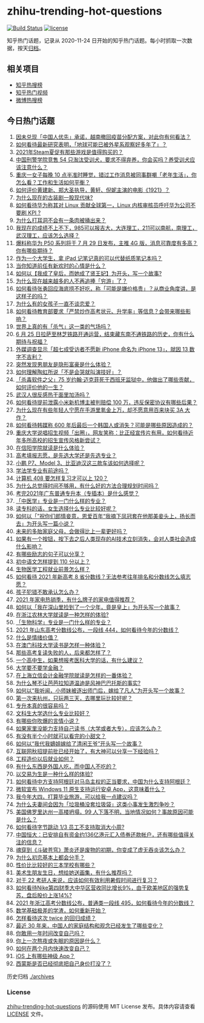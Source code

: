 # zhihu-trending-hot-questions

[![Build Status](https://github.com/justjavac/zhihu-trending-hot-questions/workflows/ci/badge.svg?branch=master)](https://github.com/justjavac/zhihu-trending-hot-questions/actions)
[![license](https://img.shields.io/github/license/justjavac/zhihu-trending-hot-questions)](https://github.com/justjavac/zhihu-trending-hot-questions/blob/master/LICENSE)

知乎热门话题，记录从 2020-11-24 日开始的知乎热门话题。每小时抓取一次数据，按天[归档](./archives)。

## 相关项目

- [知乎热搜榜](https://github.com/justjavac/zhihu-trending-top-search)
- [知乎热门视频](https://github.com/justjavac/zhihu-trending-hot-video)
- [微博热搜榜](https://github.com/justjavac/weibo-trending-hot-search)

## 今日热门话题

<!-- BEGIN -->
<!-- 最后更新时间 Sat Jun 26 2021 08:11:35 GMT+0800 (China Standard Time) -->

1. [因未兑现「中国人优先」承诺，越南撤回疫苗分配方案，对此你有何看法？](https://www.zhihu.com/question/467422127)
2. [如何看待最新研究表明，「地球可能已被外星系观察好多年了」？](https://www.zhihu.com/question/467357820)
3. [2021年Steam夏促有那些游戏是值得购买的？](https://www.zhihu.com/question/448735697)
4. [中国刑警学院竞售 54
   只淘汰受训犬，要求不得弃养，你会买吗？养受训犬应该注意什么？](https://www.zhihu.com/question/467076616)
5. [重庆一女子每晚 10
   点半准时睡觉，错过工作消息被同事群嘲「老年生活」，你怎么看？工作和生活如何平衡？](https://www.zhihu.com/question/467374229)
6. [如何评价黄建新、郑大圣执导，黄轩、倪妮主演的电影《1921》？](https://www.zhihu.com/question/461704613)
7. [为什么现在的古装剧一股现代味?](https://www.zhihu.com/question/459603184)
8. [如何看待华为称其对 Linux 贡献全球第一，Linux 内核审核员呼吁华为公司不要刷 KPI
   ?](https://www.zhihu.com/question/466395247)
9. [为什么打耳洞不会有一条肉被捅出来？](https://www.zhihu.com/question/304771389)
10. [我现在的成绩不上不下，985可以报吉大，大连理工，211可以南航，南理工，武汉理工，应该怎么选择？](https://www.zhihu.com/question/408865252)
11. [爆料称华为 P50 系列将于 7 月 29 日发布，主推 4G
    版，消息可靠度有多高？你有哪些期待？](https://www.zhihu.com/question/466619748)
12. [作为一个大学生，拿 iPad 记笔记真的可以代替纸质笔记本吗？](https://www.zhihu.com/question/304770209)
13. [当你知道前任有新欢时的心情是什么？](https://www.zhihu.com/question/384997404)
14. [如何以【我成了皇后，而她成了贤王妃】为开头，写一个故事?](https://www.zhihu.com/question/449094157)
15. [为什么现在越来越多的人不再追捧「穷游」了？](https://www.zhihu.com/question/464479994)
16. [如何看待张勇回应海底捞不好吃，称「可能是嫌价格贵」？从商业角度讲，是这样子的吗？](https://www.zhihu.com/question/467212754)
17. [为什么有的女孩子一直不谈恋爱？](https://www.zhihu.com/question/462067413)
18. [如何看待教育部要求「严禁炒作高考状元、升学率」等信息？会带来哪些影响？](https://www.zhihu.com/question/466739033)
19. [世界上真的有「杀气」这一类的气场吗？](https://www.zhihu.com/question/30889739)
20. [6 月 25
    日拉萨至林芝铁路开通运营，结束藏东南不通铁路的历史，你有什么期待与祝福？](https://www.zhihu.com/question/467355627)
21. [外媒调查显示「超七成受访者不愿新 iPhone 命名为 iPhone 13」，就因 13
    数字不吉利？](https://www.zhihu.com/question/466783287)
22. [突然发现男朋友是隐形富豪是什么体验？](https://www.zhihu.com/question/271344191)
23. [如何理解陶虹所说「不是会哭就叫演技好」？](https://www.zhihu.com/question/466270106)
24. [「杀毒软件之父」75
    岁约翰·迈克菲死于西班牙监狱中，他做出了哪些贡献，如何评价他的一生？](https://www.zhihu.com/question/466970484)
25. [武汉人很反感热干面里加汤吗？](https://www.zhihu.com/question/327570954)
26. [如何看待提前泄露小米新机博主被判赔偿 100
    万，违反保密协议有哪些后果？](https://www.zhihu.com/question/467194586)
27. [为什么现在有些年轻人宁愿在手游里氪金上万，却不愿意用百来块买 3A
    大作？](https://www.zhihu.com/question/466910345)
28. [如何看待韩媒称 600
    年后最后一个韩国人或消失？可能是哪些原因造成的？](https://www.zhihu.com/question/466322719)
29. [重庆大学说唱招生视频「出圈」，网友笑称：比正经宣传片有用，如何看待近年多所高校的招生宣传风格新尝试？](https://www.zhihu.com/question/467010930)
30. [在信阳学院就读是什么体验？](https://www.zhihu.com/question/401648957)
31. [高考填报志愿，是先选大学还是先选专业？](https://www.zhihu.com/question/448959184)
32. [小鹏 P7、Model 3、比亚迪汉这三款车该如何选择呢？](https://www.zhihu.com/question/398543524)
33. [学法学专业有前途吗？](https://www.zhihu.com/question/330089148)
34. [计算机 408 要怎样复习才可以上 120？](https://www.zhihu.com/question/379215729)
35. [为什么总觉得时间不够用，有什么好的方法合理规划时间吗？](https://www.zhihu.com/question/466307798)
36. [考完2021年广东普通专升本（专插本）是什么感觉？](https://www.zhihu.com/question/454159652)
37. [「中医学」专业是一门什么样的专业？](https://www.zhihu.com/question/324788447)
38. [读专科的话，女生选择什么专业比较好呢？](https://www.zhihu.com/question/306595000)
39. [如何以「”祝你们郎情妾意，恩爱百年“我摘下凤冠套在他那美妾头上，扬长而去」为开头写一篇小说？](https://www.zhihu.com/question/461013656)
40. [未来的多胎家庭父母，会做得比上一辈更好吗？](https://www.zhihu.com/question/465581886)
41. [如果有一个按钮，按下去之后人类现存的AI技术立刻消失，会对人类社会造成什么影响？](https://www.zhihu.com/question/466856637)
42. [有哪些励志的句子可以分享？](https://www.zhihu.com/question/462072818)
43. [初中语文怎样提到 110 分以上？](https://www.zhihu.com/question/311901970)
44. [生物医学工程就业前景怎么样？](https://www.zhihu.com/question/20295741)
45. [如何看待 2021 年新高考 8
    省分数线？无法参考往年排名和分数线怎么填志愿？](https://www.zhihu.com/question/466819605)
46. [孩子犯错不敢承认怎么办？](https://www.zhihu.com/question/466576477)
47. [2021 年家电热销季，有什么牌子的家电值得推荐？](https://www.zhihu.com/question/467027055)
48. [如何以「我在深山里捡到了一个少年，竟是皇上」为开头写一个故事？](https://www.zhihu.com/question/395667394)
49. [在浙江农林大学就读是一种怎样的体验?](https://www.zhihu.com/question/29538514)
50. [「生物科学」专业是一门什么样的专业？](https://www.zhihu.com/question/324787573)
51. [2021 年山东高考分数线公布，一段线
    444，如何看待今年的分数线？](https://www.zhihu.com/question/466845954)
52. [什么是情绪价值？](https://www.zhihu.com/question/326968879)
53. [在澳门科技大学读书是怎样一种体验？](https://www.zhihu.com/question/28946665)
54. [那些高考复读失败的人，后来都怎样了？](https://www.zhihu.com/question/61504205)
55. [一个高中生，如果想报考医科大学的话，有什么建议？](https://www.zhihu.com/question/312366267)
56. [大学要不要学金融？](https://www.zhihu.com/question/465082063)
57. [在上海立信会计金融学院就读是怎样的一番体验？](https://www.zhihu.com/question/62838644)
58. [为什么琴不让芭芭拉知道温迪是风神巴巴托斯的事实?](https://www.zhihu.com/question/465461958)
59. [如何以“我听闻，小师妹被逐出师门后，嫁给了凡人”为开头写一个故事？](https://www.zhihu.com/question/462632432)
60. [第一次来杭州，只玩两三天，去哪里玩比较好呢？](https://www.zhihu.com/question/35834287)
61. [专升本真的很容易吗？](https://www.zhihu.com/question/458717759)
62. [文科生大学选什么专业比较好？](https://www.zhihu.com/question/433395562)
63. [有哪些你吹爆的言情小说？](https://www.zhihu.com/question/372499759)
64. [如果家里没能力支持自己读书（大学或者大专），应该怎么办？](https://www.zhihu.com/question/464706143)
65. [有没有半个小时就可以看完的小甜文？](https://www.zhihu.com/question/447942198)
66. [如何以“我代我嫡姐嫁给了清闲王爷”开头写一个故事？](https://www.zhihu.com/question/429819296)
67. [互联网秋招提前批已经开始了，有大神可以分享一下经验吗？](https://www.zhihu.com/question/462618672)
68. [工程造价以后就业如何？](https://www.zhihu.com/question/453195740)
69. [有什么东西是外国人吃，而中国人不吃的？](https://www.zhihu.com/question/314472784)
70. [以交易为生是一种什么样的体验?](https://www.zhihu.com/question/455220725)
71. [如何看待中方支持阿根廷对马岛主权的正当要求，中国为什么支持阿根廷？](https://www.zhihu.com/question/467311565)
72. [微软宣布 Windows 11 原生支持运行安卓
    App，这意味着什么？](https://www.zhihu.com/question/467245680)
73. [我今年大四，打算毕业旅游，可以给我一点建议吗？](https://www.zhihu.com/question/460427157)
74. [为什么夫妻间会因为「垃圾桶没套垃圾袋」这类小事发生激烈争吵？](https://www.zhihu.com/question/25831538)
75. [美国佛罗里达州一高楼坍塌，99
    人下落不明，当地情况如何？事故原因可能是什么？](https://www.zhihu.com/question/467303333)
76. [如何看待字节跳动 1/3 员工不支持取消大小周?](https://www.zhihu.com/question/466269557)
77. [中国恒大：已安排自有资金约136亿港元汇入债券还款帐户，还有哪些值得关注的信息？](https://www.zhihu.com/question/467036379)
78. [魂穿到《斗破苍穹》萧炎还是废物的初期，你变成了虚无吞炎该怎么办？](https://www.zhihu.com/question/466670709)
79. [为什么初恋基本上都会分手？](https://www.zhihu.com/question/24684849)
80. [性价比比较好的三本学校有哪些？](https://www.zhihu.com/question/281705993)
81. [美术生朋友生日，想给她送画集，有什么推荐吗？](https://www.zhihu.com/question/393687756)
82. [对于 22 考研人来说，应该如何有效利用暑假时间进行复习？](https://www.zhihu.com/question/467052889)
83. [如何看待Nike第四财季大中华区营收同比增长9%，由于欧美地区的强势复苏，盘后股价上涨14%?](https://www.zhihu.com/question/467305457)
84. [2021 年浙江高考分数线公布，普通类一段线
    495，如何看待今年的分数线？](https://www.zhihu.com/question/466845767)
85. [数学基础极差的学渣，如何重新开始？](https://www.zhihu.com/question/38656943)
86. [怎样看待这次 twice 的回归成绩？](https://www.zhihu.com/question/464529405)
87. [最近 30 年来，中国人的家庭结构和观念已经发生了哪些变化？](https://www.zhihu.com/question/465583973)
88. [你敢用一年时间改变自己吗？](https://www.zhihu.com/question/437098355)
89. [你上一次熬夜或失眠的原因是什么？](https://www.zhihu.com/question/467083147)
90. [如何在两个月内快速改变自己？](https://www.zhihu.com/question/451986493)
91. [iOS 上有哪些神级 App？](https://www.zhihu.com/question/27699000)
92. [西蒙斯是否已经彻底把自己身价打没了？](https://www.zhihu.com/question/466309949)

<!-- END -->

历史归档 [./archives](./archives)

### License

[zhihu-trending-hot-questions](https://github.com/justjavac/zhihu-trending-hot-questions)
的源码使用 MIT License 发布。具体内容请查看 [LICENSE](./LICENSE) 文件。
